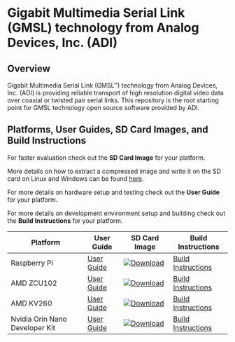 # Gigabit Multimedia Serial Link (GMSL) technology from Analog Devices, Inc. (ADI)

## Overview
Gigabit Multimedia Serial Link (GMSL™) technology from Analog Devices, Inc. (ADI) is providing reliable transport of high resolution digital video data
over coaxial or twisted pair serial links. This repository is the root starting point for GMSL technology open source software provided by ADI.

## Platforms, User Guides, SD Card Images, and Build Instructions

For faster evaluation check out the **SD Card Image** for your platform.

More details on how to extract a compressed image and write it on the SD card on Linux and Windows can be found [here][sdcard-burn].

[sdcard-burn]: http://github.com/analogdevicesinc/aditof_sdk/blob/master/doc/sdcard_burn.md

For more details on hardware setup and testing check out the **User Guide** for your platform.

For more details on development environment setup and building check out the **Build Instructions** for your platform.

| Platform                       | User Guide         | SD Card Image               | Build Instructions         |
| ------------------------------ | ------------------ | --------------------------- | -------------------------- |
| Raspberry Pi                   | [User Guide][ug-0] | [![Download][dlsh-0]][dl-0] | [Build Instructions][bi-0] |
| AMD ZCU102                     | [User Guide][ug-1] | [![Download][dlsh-1]][dl-1] | [Build Instructions][bi-1] |
| AMD KV260                      | [User Guide][ug-2] | [![Download][dlsh-2]][dl-2] | [Build Instructions][bi-2] |
| Nvidia Orin Nano Developer Kit | [User Guide][ug-3] | [![Download][dlsh-3]][dl-3] | [Build Instructions][bi-3] |

[ug-0]: https://wiki.analog.com/resources/eval/user-guides/ad-gmslcamrpi-adp/ug_rpi
[ug-1]: https://wiki.analog.com/resources/eval/user-guides/ad-gmslcamrpi-adp/ug_amd_kria
[ug-2]: https://wiki.analog.com/playground/gmsl-zcu102-guide
[ug-3]: https://wiki.analog.com/resources/eval/user-guides/ad-gmslcamrpi-adp/ug_nvidia_jetson_orin_nano

[bi-0]: https://github.com/analogdevicesinc/linux/blob/gmsl/rpi-6.1.y/README-GMSL.md
[bi-1]: https://github.com/analogdevicesinc/linux/blob/gmsl/xilinx_v6.1_LTS/README-GMSL.md
[bi-2]: https://github.com/analogdevicesinc/linux/blob/gmsl/xilinx_v6.1_LTS/README-GMSL.md
[bi-3]: https://github.com/analogdevicesinc/linux/blob/gmsl/xilinx_v6.1_LTS/README-GMSL.md

[dlsh-0]: https://img.shields.io/badge/release-RPI_Image-blue.svg
[dlsh-1]: https://img.shields.io/badge/release-Kria_Image-blue.svg
[dlsh-2]: https://img.shields.io/badge/release-ZCU102_Image-blue.svg
[dlsh-3]: https://img.shields.io/badge/release-Nvidia_Orin_Nano_Image-blue.svg

[dl-0]: #none
[dl-1]: #none
[dl-2]: #none
[dl-3]: #none
